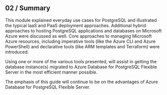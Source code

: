 ## 02 / Summary

This module explained everyday use cases for PostgreSQL and illustrated the typical IaaS and PaaS deployment approaches. Additional hybrid approaches to hosting PostgreSQL applications and databases on Microsoft Azure were discussed as well. Core approaches to managing Microsoft Azure resources, including imperative tools (like the Azure CLI and Azure PowerShell) and declarative tools (like ARM templates and Terraform) were introduced.

Using one or more of the various tools presented, will assist in getting the database instance(s) migrated to Azure Database for PostgreSQL Flexible Server in the most efficient manner possible.

The emphasis of this guide will continue to be on the advantages of Azure Database for PostgreSQL Flexible Server.
